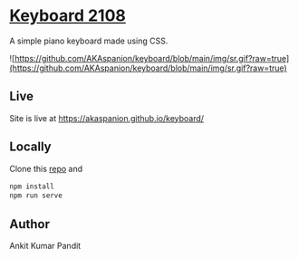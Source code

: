 # [Keyboard 2108](https://akaspanion.github.io/keyboard/)

A simple piano keyboard made using CSS.

![https://github.com/AKAspanion/keyboard/blob/main/img/sr.gif?raw=true](https://github.com/AKAspanion/keyboard/blob/main/img/sr.gif?raw=true)

## Live
Site is live at https://akaspanion.github.io/keyboard/

## Locally
Clone this [repo](https://github.com/AKAspanion/keyboard) and
```bash
npm install
npm run serve
```

## Author
Ankit Kumar Pandit
